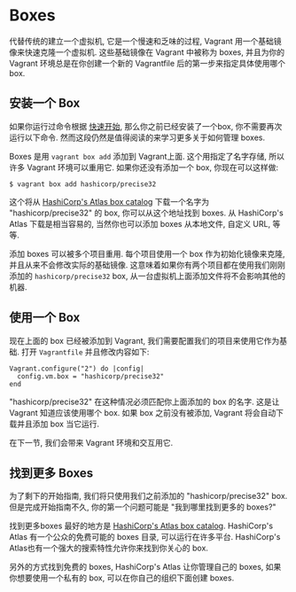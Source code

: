 Boxes
=============

代替传统的建立一个虚拟机, 它是一个慢速和乏味的过程, Vagrant 用一个基础镜像来快速克隆一个虚拟机.
这些基础镜像在 Vagrant 中被称为 boxes, 并且为你的 Vagrant 环境总是在你创建一个新的 Vagrantfile 后的第一步来指定具体使用哪个box.

安装一个 Box
----------------

如果你运行过命令根据 [快速开始](started-overview.md), 那么你之前已经安装了一个box, 你不需要再次运行以下命令. 
然而这段仍然是值得阅读的来学习更多关于如何管理 boxes.

Boxes 是用 `vagrant box add` 添加到 Vagrant上面. 这个用指定了名字存储, 所以许多 Vagrant 环境可以重用它. 如果你还没有添加一个 box, 你现在可以这样做:

```
$ vagrant box add hashicorp/precise32
```

这个将从 [HashiCorp's Atlas box catalog](https://atlas.hashicorp.com/boxes/search) 下载一个名字为 "hashicorp/precise32" 的 box, 你可以从这个地址找到 boxes. 从 HashiCorp's Atlas 下载是相当容易的, 当然你也可以添加 boxes 从本地文件, 自定义 URL, 等等.

添加 boxes 可以被多个项目重用. 每个项目使用一个 box 作为初始化镜像来克隆, 并且从来不会修改实际的基础镜像. 这意味着如果你有两个项目都在使用我们刚刚添加的 `hashicorp/precise32` box, 从一台虚拟机上面添加文件将不会影响其他的机器.

使用一个 Box
------------------

现在上面的 box 已经被添加到 Vagrant, 我们需要配置我们的项目来使用它作为基础. 打开 `Vagrantfile` 并且修改内容如下:

```
Vagrant.configure("2") do |config|
  config.vm.box = "hashicorp/precise32"
end
```

"hashicorp/precise32" 在这种情况必须匹配你上面添加的 box 的名字. 这是让 Vagrant 知道应该使用哪个 box. 如果 box 之前没有被添加, Vagrant 将会自动下载并且添加 box 当它运行.

在下一节, 我们会带来 Vagrant 环境和交互用它.

找到更多 Boxes
---------------------

为了剩下的开始指南, 我们将只使用我们之前添加的 "hashicorp/precise32" box. 但是完成开始指南不久, 你的第一个问题可能是 "我到哪里找到更多的 boxes?"

找到更多boxes 最好的地方是 [HashiCorp's Atlas box catalog](https://atlas.hashicorp.com/boxes/search). HashiCorp's Atlas 有一个公众的免费可能的 boxes 目录, 可以运行在许多平台. HashiCorp's Atlas也有一个强大的搜索特性允许你来找到你关心的 box.

另外的方式找到免费的 boxes, HashiCorp's Atlas 让你管理自己的 boxes, 如果你想要使用一个私有的 box, 可以在你自己的组织下面创建 boxes.
